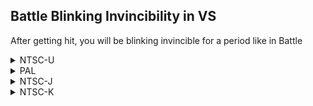 ## Battle Blinking Invincibility in VS

After getting hit, you will be blinking invincible for a period like in Battle

<details>
<summary>NTSC-U</summary>

```powerpc
04563104 4800001C
0457B168 48000020
```
</details>

<details>
<summary>PAL</summary>

```powerpc
04567484 4800001C
045817CC 48000020
```
</details>

<details>
<summary>NTSC-J</summary>

```powerpc
04566E04 4800001C
0458114C 48000020
```
</details>

<details>
<summary>NTSC-K</summary>

```powerpc
045554DC 4800001C
0456F824 48000020
```
</details>